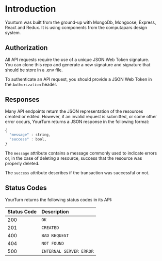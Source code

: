 # Introduction

Yourturn was built from the ground-up with MongoDb, Mongoose, Express, React and Redux. It is using components from the computapars design system.

## Authorization

All API requests require the use of a unique JSON Web Token signature. You can clone this repo and generate a new signature and signature that should be store in a .env file.

To authenticate an API request, you should provide a JSON Web Token in the `Authorization` header.

## Responses

Many API endpoints return the JSON representation of the resources created or edited. However, if an invalid request is submitted, or some other error occurs, YourTurn returns a JSON response in the following format:

```javascript
{
  "message" : string,
  "success" : bool,
}
```

The `message` attribute contains a message commonly used to indicate errors or, in the case of deleting a resource, success that the resource was properly deleted.

The `success` attribute describes if the transaction was successful or not.


## Status Codes

YourTurn returns the following status codes in its API:

| Status Code | Description |
| :--- | :--- |
| 200 | `OK` |
| 201 | `CREATED` |
| 400 | `BAD REQUEST` |
| 404 | `NOT FOUND` |
| 500 | `INTERNAL SERVER ERROR` |
